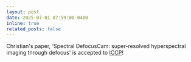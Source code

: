```yaml
---
layout: post
date: 2025-07-01 07:59:00-0400
inline: true
related_posts: false
---
```


Christian's paper, 'Spectral DefocusCam: super-resolved hyperspectral imaging through defocus' is accepted to <a href='https://iccp2025.iccp-conference.org/#program'>ICCP</a>!
